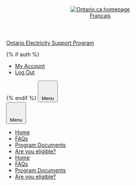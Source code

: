 <div class='documentation-only--application'>
    <div class='ontario-header__container'>
        <header class='ontario-application-header ontario-header' id='ontario-header'>
            <div class='ontario-row'>
                <div class='ontario-columns ontario-small-6 ontario-application-header__logo'>
                    <a href='https://www.ontario.ca/page/government-ontario'>
                        <img src='/assets/logos/ontario-logo--desktop.svg' alt='Ontario.ca homepage' role='img' />
                    </a>
                </div>
                <div class='ontario-columns ontario-small-6 ontario-application-header__lang-toggle'>
                    <a href='#' class='ontario-header__language-toggler ontario-header-button ontario-header-button--without-outline'>
                        Français
                    </a>
                </div>
            </div>
        </header>
        <div class='ontario-application-subheader-menu__container'>
            <section class='ontario-application-subheader'>
                <div class='ontario-row'>
                    <div class='ontario-columns ontario-small-12 ontario-application-subheader__container'>
                        <p class='ontario-application-subheader__heading'>
                            <a href='#'>Ontario Electricity Support Program</a>
                        </p>
                        <div class='ontario-application-subheader__menu-container'>
                        {% if auth %}
                            <ul class='ontario-application-subheader__menu '>
                                <li><a href='/account'>My Account</a></li>
                                <li><a href='#'>Log Out</a></li>
                            </ul>
                        {% endif %}
                            <button class='ontario-header__menu-toggler ontario-header-button ontario-header-button--with-outline' id='ontario-header-menu-toggler' aria-controls='ontario-navigation' aria-label='Show navigation menu' type='button'>
                                <svg class='ontario-icon' focusable='false' viewBox='0 0 24 24' preserveAspectRatio='xMidYMid meet'><use xlink:href='#ontario-icon-menu' id="ontario-header-menu-icon"></use></svg>
                                <span>Menu</span>
                            </button>
                        </div>
                    </div>
                </div>
            </section>
            <nav class="ontario-navigation" id="ontario-navigation">
                <button class="ontario-header__menu-toggler ontario-header-button ontario-header-button--with-outline" id="ontario-header-nav-toggler" aria-controls="ontario-navigation" aria-label="Hide navigation menu">
                    <svg class="ontario-icon" focusable="false" viewBox="0 0 24 24" preserveAspectRatio="xMidYMid meet"><use xlink:href="#ontario-icon-close"></use></svg>
                    <span>Menu</span>
                </button>
                <div class="ontario-navigation__container">
                    <ul>
                        <li class="ontario-show-for-small-only"><a href="/landing">Home</a></li>
                        <li class="ontario-show-for-small-only"><a href="/faqs">FAQs</a></li>
                          <li class="ontario-show-for-small-only"><a href="/forms">Program Documents</a></li>
                          <li class="ontario-show-for-small-only"><a href="/eligible">Are you eligible?</a></li>
                          <li><a href="/landing">Home</a></li>
                          <li><a href="/faqs">FAQs</a></li>
                          <li><a href="/forms">Program Documents</a></li>
                          <li><a href="/eligible">Are you eligible?</a></li>
                      </ul>
                </div>
            </nav>
        </div>
    </div>
    <div class='ontario-overlay'></div>
</div>